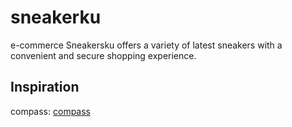 # sneakerku

e-commerce Sneakersku offers a variety of latest sneakers with a convenient and secure shopping experience.

## Inspiration

compass: [compass](https://sepatucompass.com/)
